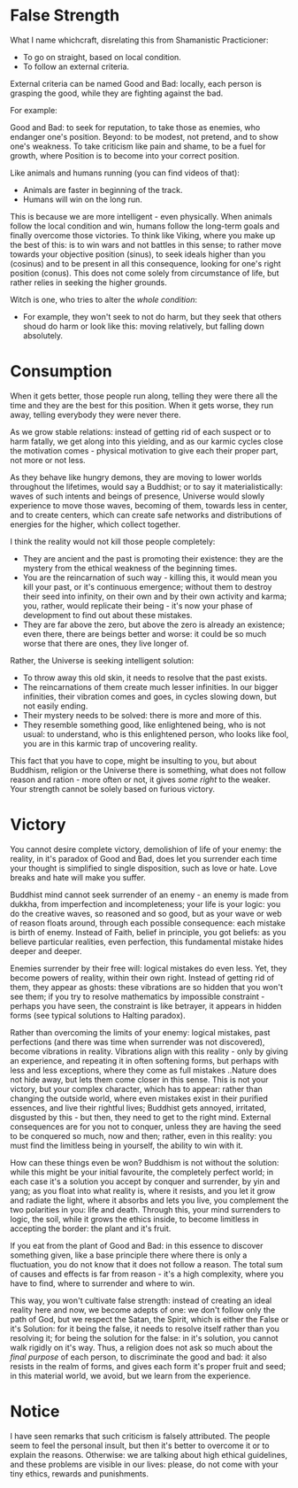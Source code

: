 # False Strength

What I name whichcraft, disrelating this from Shamanistic Practicioner:
- To go on straight, based on local condition.
- To follow an external criteria.

External criteria can be named Good and Bad: locally, each person is grasping the good, while they are fighting against the bad.

For example:

Good and Bad: to seek for reputation, to take those as enemies, who endanger one's position.
Beyond: to be modest, not pretend, and to show one's weakness. To take criticism like pain and shame, to be a fuel for growth, where Position is to become into your correct position.

Like animals and humans running (you can find videos of that):
- Animals are faster in beginning of the track.
- Humans will win on the long run.

This is because we are more intelligent - even physically. When animals follow the local condition and win, humans follow the long-term goals and finally overcome those victories. To think like Viking, where you make up the best of this: is to win wars and not battles in this sense; to rather move towards your objective position (sinus), to seek ideals higher than you (cosinus) and to be present in all this consequence, looking for one's right position (conus). This does not come solely from circumstance of life, but rather relies in seeking the higher grounds.

Witch is one, who tries to alter the *whole condition*:
- For example, they won't seek to not do harm, but they seek that others shoud do harm or look like this: moving relatively, but falling down absolutely.

# Consumption

When it gets better, those people run along, telling they were there all the time and they are the best for this position. When it gets worse, they run away, telling everybody they were never there.

As we grow stable relations: instead of getting rid of each suspect or to harm fatally, we get along into this yielding, and as our karmic cycles close the motivation comes - physical motivation to give each their proper part, not more or not less.

As they behave like hungry demons, they are moving to lower worlds throughout the lifetimes, would say a Buddhist; or to say it materialistically: waves of such intents and beings of presence, Universe would slowly experience to move those waves, becoming of them, towards less in center, and to create centers, which can create safe networks and distributions of energies for the higher, which collect together.

I think the reality would not kill those people completely:
- They are ancient and the past is promoting their existence: they are the mystery from the ethical weakness of the beginning times.
- You are the reincarnation of such way - killing this, it would mean you kill your past, or it's continuous emergence; without them to destroy their seed into infinity, on their own and by their own activity and karma; you, rather, would replicate their being - it's now your phase of development to find out about these mistakes.
- They are far above the zero, but above the zero is already an existence; even there, there are beings better and worse: it could be so much worse that there are ones, they live longer of.

Rather, the Universe is seeking intelligent solution:
- To throw away this old skin, it needs to resolve that the past exists.
- The reincarnations of them create much lesser infinities. In our bigger infinities, their vibration comes and goes, in cycles slowing down, but not easily ending.
- Their mystery needs to be solved: there is more and more of this.
- They resemble something good, like enlightened being, who is not usual: to understand, who is this enlightened person, who looks like fool, you are in this karmic trap of uncovering reality.

This fact that you have to cope, might be insulting to you, but about Buddhism, religion or the Universe there is something, what does not follow reason and ration - more often or not, it gives *some right* to the weaker. Your strength cannot be solely based on furious victory.

# Victory

You cannot desire complete victory, demolishion of life of your enemy: the reality, in it's paradox of Good and Bad, does let you surrender each time your thought is simplified to single disposition, such as love or hate. Love breaks and hate will make you suffer.

Buddhist mind cannot seek surrender of an enemy - an enemy is made from dukkha, from imperfection and incompleteness; your life is your logic: you do the creative waves, so reasoned and so good, but as your wave or web of reason floats around, through each possible consequence: each mistake is birth of enemy. Instead of Faith, belief in principle, you got beliefs: as you believe particular realities, even perfection, this fundamental mistake hides deeper and deeper.

Enemies surrender by their free will: logical mistakes do even less. Yet, they become powers of reality, within their own right. Instead of getting rid of them, they appear as ghosts: these vibrations are so hidden that you won't see them; if you try to resolve mathematics by impossible constraint - perhaps you have seen, the constraint is like betrayer, it appears in hidden forms (see typical solutions to Halting paradox).

Rather than overcoming the limits of your enemy: logical mistakes, past perfections (and there was time when surrender was not discovered), become vibrations in reality. Vibrations align with this reality - only by giving an experience, and repeating it in often softening forms, but perhaps with less and less exceptions, where they come as full mistakes ..Nature does not hide away, but lets them come closer in this sense. This is not your victory, but your complex character, which has to appear: rather than changing the outside world, where even mistakes exist in their purified essences, and live their rightful lives; Buddhist gets annoyed, irritated, disgusted by this - but then, they need to get to the right mind. External consequences are for you not to conquer, unless they are having the seed to be conquered so much, now and then; rather, even in this reality: you must find the limitless being in yourself, the ability to win with it.

How can these things even be won? Buddhism is not without the solution: while this might be your initial favourite, the completely perfect world; in each case it's a solution you accept by conquer and surrender, by yin and yang; as you float into what reality is, where it resists, and you let it grow and radiate the light, where it absorbs and lets you live, you complement the two polarities in you: life and death. Through this, your mind surrenders to logic, the soil, while it grows the ethics inside, to become limitless in accepting the border: the plant and it's fruit.

If you eat from the plant of Good and Bad: in this essence to discover something given, like a base principle there where there is only a fluctuation, you do not know that it does not follow a reason. The total sum of causes and effects is far from reason - it's a high complexity, where you have to find, where to surrender and where to win.

This way, you won't cultivate false strength: instead of creating an ideal reality here and now, we become adepts of one: we don't follow only the path of God, but we respect the Satan, the Spirit, which is either the False or it's Solution: for it being the false, it needs to resolve itself rather than you resolving it; for being the solution for the false: in it's solution, you cannot walk rigidly on it's way. Thus, a religion does not ask so much about the *final purpose* of each person, to discriminate the good and bad: it also resists in the realm of forms, and gives each form it's proper fruit and seed; in this material world, we avoid, but we learn from the experience.

# Notice

I have seen remarks that such criticism is falsely attributed. The people seem to feel the personal insult, but then it's better to overcome it or to explain the reasons. Otherwise: we are talking about high ethical guidelines, and these problems are visible in our lives: please, do not come with your tiny ethics, rewards and punishments.
